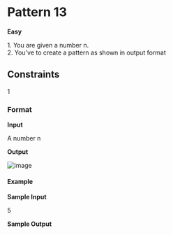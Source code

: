 <h1> Pattern 13 </h1>

<b> Easy </b>
<p>
1. You are given a number n. <br> 
2. You've to create a pattern as shown in output format </p>
                                 
                                
                               
                               
<h2> 
Constraints </h2>

1 

<h3> Format </h3>

<b> Input </b>

A number n

<b> Output </b>

![image](https://user-images.githubusercontent.com/81521655/142602376-e3bac718-e97b-4089-93dc-a3d003812f53.png)


<h4> Example </h4>

<b> Sample Input </b>

5

<b> Sample Output </b>
